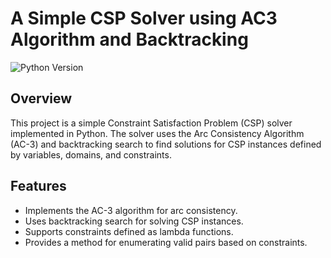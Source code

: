 # A Simple CSP Solver using AC3 Algorithm and Backtracking 

![Python Version](https://img.shields.io/static/v1?label=Python&message=3.8%2B&color=blue&style=for-the-badge)

## Overview

This project is a simple Constraint Satisfaction Problem (CSP) solver implemented in Python. The solver uses the Arc Consistency Algorithm (AC-3) and backtracking search to find solutions for CSP instances defined by variables, domains, and constraints.

## Features

- Implements the AC-3 algorithm for arc consistency.
- Uses backtracking search for solving CSP instances.
- Supports constraints defined as lambda functions.
- Provides a method for enumerating valid pairs based on constraints.


